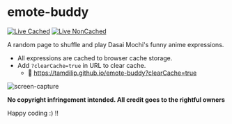# emote-buddy

[![Live Cached](https://img.shields.io/badge/🤖_Live-Cached-blue)](https://tamdilip.github.io/emote-buddy/) [![Live NonCached](https://img.shields.io/badge/🧂_Live-NonCached-pink)](https://tamdilip.github.io/emote-buddy/)

A random page to shuffle and play Dasai Mochi's funny anime expressions.

- All expressions are cached to browser cache storage.
- Add `?clearCache=true` in URL to clear cache.
  - 🧂 https://tamdilip.github.io/emote-buddy?clearCache=true
  
![screen-capture](https://github.com/user-attachments/assets/59f40daf-1ae8-48ef-8def-1ff30d4b4c06)

**No copyright infringement intended. All credit goes to the rightful owners**

Happy coding :) !!
